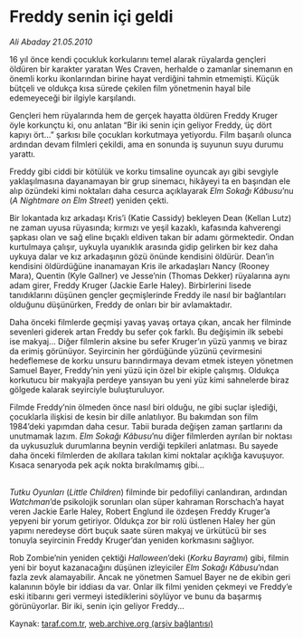 # Freddy senin içi geldi 

*Ali Abaday 21.05.2010*

<div class="yazi"><p>16 yıl önce kendi çocukluk korkularını temel alarak rüyalarda gençleri öldüren bir karakter yaratan Wes Craven, herhalde o zamanlar sinemanın en önemli korku ikonlarından birine hayat verdiğini tahmin etmemişti. Küçük bütçeli ve oldukça kısa sürede çekilen film yönetmenin hayal bile edemeyeceği bir ilgiyle karşılandı.</p>
<p>Gençleri hem rüyalarında hem de gerçek hayatta öldüren Freddy Kruger öyle korkunçtu ki, onu anlatan “Bir iki senin için geliyor Freddy, üç dört kapıyı ört...” şarkısı bile çocukları korkutmaya yetiyordu. Film başarılı olunca ardından devam filmleri çekildi, ama en sonunda iş suyunun suyu durumu yarattı.</p>
<p>Freddy gibi ciddi bir kötülük ve korku timsaline oyuncak ayı gibi sevgiyle yaklaşılmasına dayanamayan bir grup sinemacı, hikâyeyi ta en başından ele alıp özündeki kimi noktaları daha cesurca açıklayarak <i>Elm Sokağı Kâbusu</i>’nu (<i>A Nightmare on Elm Street</i>) yeniden çekti.</p>
<p>Bir lokantada kız arkadaşı Kris’i (Katie Cassidy) bekleyen Dean (Kellan Lutz) ne zaman uyusa rüyasında; kırmızı ve yeşil kazaklı, kafasında kahverengi şapkası olan ve sağ eline bıçaklı eldiven takan bir adamı görmektedir. Ondan kurtulmaya çalışır, uykuyla uyanıklık arasında gidip gelirken bir kez daha uykuya dalar ve kız arkadaşının gözü önünde kendisini öldürür. Dean’in kendisini öldürdüğüne inanamayan Kris ile arkadaşları Nancy (Rooney Mara), Quentin (Kyle Gallner) ve Jesse’nin (Thomas Dekker) rüyalarına aynı adam girer, Freddy Kruger (Jackie Earle Haley). Birbirlerini lisede tanıdıklarını düşünen gençler geçmişlerinde Freddy ile nasıl bir bağlantıları olduğunu düşünürken, Freddy de onları bir bir avlamaktadır.</p>
<p>Daha önceki filmlerde geçmişi yavaş yavaş ortaya çıkan, ancak her filminde sevenleri giderek artan Freddy bu sefer çok farklı. Bu değişimin ilk sebebi ise makyaj... Diğer filmlerin aksine bu sefer Kruger’ın yüzü yanmış ve biraz da erimiş görünüyor. Seyircinin her gördüğünde yüzünü çevirmesini hedeflemese de korku unsuru barındırmaya devam etmek isteyen yönetmen Samuel Bayer, Freddy’nin yeni yüzü için özel bir ekiple çalışmış. Oldukça korkutucu bir makyajla perdeye yansıyan bu yeni yüz kimi sahnelerde biraz gölgede kalarak seyirciyle buluşturuluyor. </p>
<p>Filmde Freddy’nin ölmeden önce nasıl biri olduğu, ne gibi suçlar işlediği, çocuklarla ilişkisi de kesin bir dille anlatılıyor. Bu bakımdan son film 1984’deki yapımdan daha cesur. Tabii burada değişen zaman şartlarını da unutmamak lazım. <i>Elm Sokağı Kâbusu</i>’nu diğer filmlerden ayrılan bir noktası da uykusuzluk durumlarına beynin verdiği tepkileri anlatması. Bu sayede daha önceki filmlerden de akıllara takılan kimi noktalar açıklığa kavuşuyor. Kısaca senaryoda pek açık nokta bırakılmamış gibi...</p>
<p><i><br/>Tutku Oyunları</i> (<i>Little Children</i>) filminde bir pedofiliyi canlandıran, ardından <i>Watchman</i>’de psikolojik sorunları olan süper kahraman Rorschach’a hayat veren Jackie Earle Haley, Robert Englund ile özdeşen Freddy Kruger’a yepyeni bir yorum getiriyor. Oldukça zor bir rolü üstlenen Haley her gün yapımı neredeyse dört buçuk saate süren makyaj ve ürkütücü bir ses tonuyla seyircinin Freddy Kruger’dan yeniden korkmasını sağlıyor.</p>
<p>Rob Zombie’nin yeniden çektiği <i>Halloween</i>’deki (<i>Korku Bayramı</i>) gibi, filmin yeni bir boyut kazanacağını düşünen izleyiciler <i>Elm Sokağı Kâbusu</i>’ndan fazla zevk alamayabilir. Ancak ne yönetmen Samuel Bayer ne de ekibin geri kalanının böyle bir iddiası da var. Onlar ilk filmi yeniden çekmeyi ve Freddy’e eski itibarını geri vermeyi istediklerini söylüyor ve bunu da başarmış görünüyorlar. Bir iki, senin için geliyor Freddy...</p>
</div>

Kaynak: [taraf.com.tr](http://www.taraf.com.tr/ali-abaday/makale-freddy-senin-ici-geldi.htm), [web.archive.org (arşiv bağlantısı)](http://web.archive.org/web/20130623031518/http://www.taraf.com.tr/ali-abaday/makale-freddy-senin-ici-geldi.htm)
